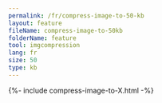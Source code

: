 ```yaml
---
permalink: /fr/compress-image-to-50-kb
layout: feature
fileName: compress-image-to-50kb
folderName: feature
tool: imgcompression
lang: fr
size: 50
type: kb
---
```


{%- include compress-image-to-X.html -%}
